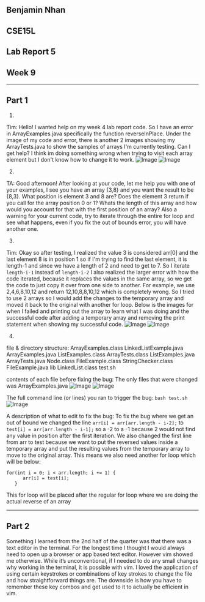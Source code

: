 ## Benjamin Nhan
## CSE15L
## Lab Report 5
## Week 9
---

## Part 1

1.
Tim: Hello! I wanted help on my week 4 lab report code. So I have an error in ArrayExamples.java specifically the function reverseInPlace. Under the image of my code and error, there is another 2 images showing my ArrayTests.java to show the samples of arrays I'm currently testing. Can I get help? I think im doing something wrong when trying to visit each array element but I don't know how to change it to work.
![Image](l5.1.png)
![Image](l5.2.png)


2.
TA: Good afternoon! After looking at your code, let me help you with one of your examples, I see you have an array {3,8} and you want the result to be {8,3}. What position is element 3 and 8 are? Does the element 3 return if you call for the array position 0 or 1? Whats the length of this array and how would you account for that with the first position of an array? Also a warning for your current code, try to iterate through the entire for loop and see what happens, even if you fix the out of bounds error, you will have another one.


3.
Tim: Okay so after testing, I realized the value 3 is considered arr[0] and the last element 8 is in position 1 so if I'm trying to find the last element, it is length-1 and since we have a length of 2 and need to get to 7. So I iterate `length-i-1` instead of `length-i-2` I also realized the larger error with how the code iterated, because it replaces the values in the same array, so we get the code to just copy it over from one side to another. For example, we use 2,4,6,8,10,12 and return 12,10,8,8,10,12 which is completely wrong. So I tried to use 2 arrays so I would add the changes to the temporary array and moved it back to the original with another for loop. Below is the images for when I failed and printing out the array to learn what I was doing and the successful code after adding a temporary array and removing the print statement when showing my successful code.
![Image](l5.3fail.png)
![Image](l5.3success.png)


4.
  file & directory structure:
ArrayExamples.class     LinkedListExample.java
ArrayExamples.java      ListExamples.class
ArrayTests.class        ListExamples.java
ArrayTests.java         Node.class
FileExample.class       StringChecker.class
FileExample.java        lib
LinkedList.class        test.sh

contents of each file before fixing the bug:
The only files that were changed was ArrayExamples.java
![Image](l5before.png)
![Image](l5testsrun.png)

The full command line (or lines) you ran to trigger the bug:
`bash test.sh`
![Image](l5testsh.png)

A description of what to edit to fix the bug:
To fix the bug where we get an out of bound we changed the line `arr[i] = arr[arr.length - i-2];` to `test[i] = arr[arr.length - i-1];` so a -2 to a -1 because 2 would not find any value in position after the first iteration. We also changed the first line from arr to test because we want to put the reversed values inside a temporary array and put the resulting values from the temporary array to move to the original array. This means we also need another for loop which will be below:
```
for(int i = 0; i < arr.length; i += 1) {
      arr[i] = test[i];
   }
```
This for loop will be placed after the regular for loop where we are doing the actual reverse of an array

---
## Part 2

Something l learned  from the 2nd half of the quarter was that there was a text editor in the terminal. For the longest time I thought I would always need to open up a browser or app based text editor. However vim showed me otherwise. While it’s unconventional, if I needed to do any small changes why working in the terminal, it is possible with vim. I loved the application of using certain keystrokes or combinations of key strokes to change the file and how straightforward things are. The downside is how you have to remember these key combos and get used to it to actually be efficient in vim.
